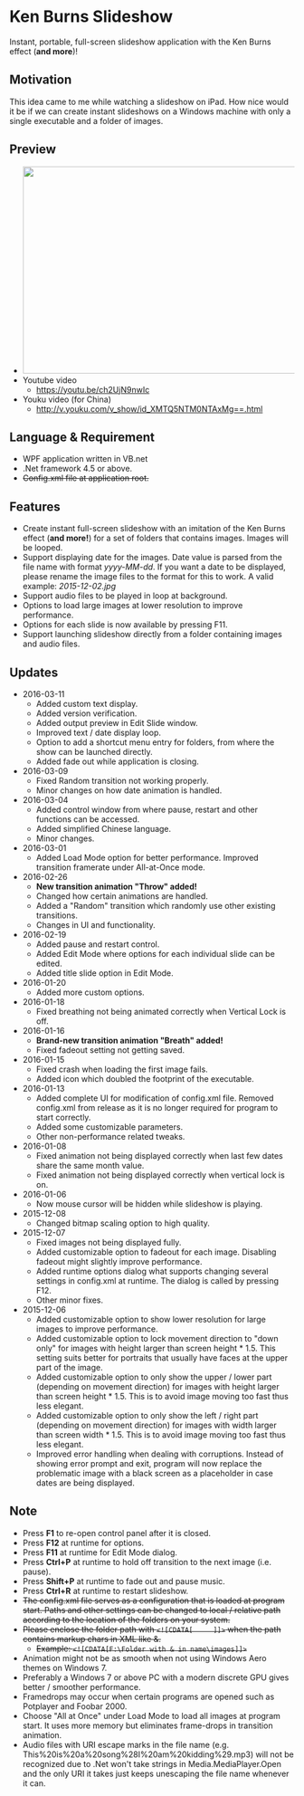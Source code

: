 ﻿# Ken Burns Slideshow
Instant, portable, full-screen slideshow application with the Ken Burns effect (**and more**)!
## Motivation
This idea came to me while watching a slideshow on iPad. How nice would it be if we can create instant slideshows on a Windows machine with only a single executable and a folder of images.
## Preview
- <img class="alignnone size-full wp-image-8" src="http://carlchang.blog.com/files/2015/12/无标题.png" alt="" width="649" height="366" /><img class="alignnone size-full wp-image-20" src="http://i.imgur.com/WsRugNR.png?1" alt=""/>
- Youtube video
  - https://youtu.be/ch2UjN9nwIc
- Youku video (for China)
  - http://v.youku.com/v_show/id_XMTQ5NTM0NTAxMg==.html

## Language &amp; Requirement
- WPF application written in VB.net
- .Net framework 4.5 or above.
- ~~Config.xml file at application root.~~

## Features
- Create instant full-screen slideshow with an imitation of the Ken Burns effect (**and more!**) for a set of folders that contains images. Images will be looped.
- Support displaying date for the images. Date value is parsed from the file name with format <em>yyyy-MM-dd</em>. If you want a date to be displayed, please rename the image files to the format for this to work. A valid example: <em>2015-12-02.jpg</em>
- Support audio files to be played in loop at background.
- Options to load large images at lower resolution to improve performance.
- Options for each slide is now available by pressing F11.
- Support launching slideshow directly from a folder containing images and audio files.

## Updates
- 2016-03-11
  - Added custom text display.
  - Added version verification.
  - Added output preview in Edit Slide window.
  - Improved text / date display loop.
  - Option to add a shortcut menu entry for folders, from where the show can be launched directly.
  - Added fade out while application is closing.
- 2016-03-09
  - Fixed Random transition not working properly.
  - Minor changes on how date animation is handled.
- 2016-03-04
  - Added control window from where pause, restart and other functions can be accessed.
  - Added simplified Chinese language.
  - Minor changes.
- 2016-03-01
  - Added Load Mode option for better performance. Improved transition framerate under All-at-Once mode.
- 2016-02-26
  - **New transition animation "Throw" added!**
  - Changed how certain animations are handled.
  - Added a "Random" transition which randomly use other existing
transitions.
  - Changes in UI and functionality.
- 2016-02-19
  - Added pause and restart control.
  - Added Edit Mode where options for each individual slide can be edited.
  - Added title slide option in Edit Mode.
- 2016-01-20
  - Added more custom options.
- 2016-01-18
  - Fixed breathing not being animated correctly when Vertical Lock is off.
- 2016-01-16
  - **Brand-new transition animation "Breath" added!**
  - Fixed fadeout setting not getting saved.
- 2016-01-15
  - Fixed crash when loading the first image fails.
  - Added icon which doubled the footprint of the executable.
- 2016-01-13
  - Added complete UI for modification of config.xml file. Removed config.xml from release as it is no longer required for program to start correctly.
  - Added some customizable parameters.
  - Other non-performance related tweaks.
- 2016-01-08
  - Fixed animation not being displayed correctly when last few dates share the same month value.
  - Fixed animation not being displayed correctly when vertical lock is on.
- 2016-01-06
  - Now mouse cursor will be hidden while slideshow is playing.
- 2015-12-08
  - Changed bitmap scaling option to high quality.
- 2015-12-07
  - Fixed images not being displayed fully.
  - Added customizable option to fadeout for each image. Disabling fadeout might slightly improve performance.
  - Added runtime options dialog what supports changing several settings in config.xml at runtime. The dialog is called by pressing F12.
  - Other minor fixes.
- 2015-12-06
  - Added customizable option to show lower resolution for large images to improve performance.
  - Added customizable option to lock movement direction to "down only" for images with height larger than screen height * 1.5. This setting suits better for portraits that usually have faces at the upper part of the image.
  - Added customizable option to only show the upper / lower part (depending on movement direction) for images with height larger than screen height * 1.5. This is to avoid image moving too fast thus less elegant.
  - Added customizable option to only show the left / right part (depending on movement direction) for images with width larger than screen width * 1.5. This is to avoid image moving too fast thus less elegant.
  - Improved error handling when dealing with corruptions. Instead of showing error prompt and exit, program will now replace the problematic image with a black screen as a placeholder in case dates are being displayed.

## Note
- Press **F1** to re-open control panel after it is closed.
- Press **F12** at runtime for options.
- Press **F11** at runtime for Edit Mode dialog.
- Press **Ctrl+P** at runtime to hold off transition to the next image (i.e. pause).
- Press **Shift+P** at runtime to fade out and pause music.
- Press **Ctrl+R** at runtime to restart slideshow.
- ~~The config.xml file serves as a configuration that is loaded at program start. Paths and other settings can be changed to local / relative path according to the location of the folders on your system.~~
- ~~Please enclose the folder path with `<![CDATA[     ]]>` when the path contains markup chars in XML like &.~~
  - ~~Example: `<![CDATA[F:\Folder with & in name\images]]>`~~
- Animation might not be as smooth when not using Windows Aero themes on Windows 7.
- Preferably a Windows 7 or above PC with a modern discrete GPU gives better / smoother performance.
- Framedrops may occur when certain programs are opened such as Potplayer and Foobar 2000.
- Choose "All at Once" under Load Mode to load all images at program start. It uses more memory but eliminates frame-drops in transition animation.
- Audio files with URI escape marks in the file name (e.g. This%20is%20a%20song%28I%20am%20kidding%29.mp3) will not be recognized due to .Net won't take strings in Media.MediaPlayer.Open and the only URI it takes just keeps unescaping the file name whenever it can.
